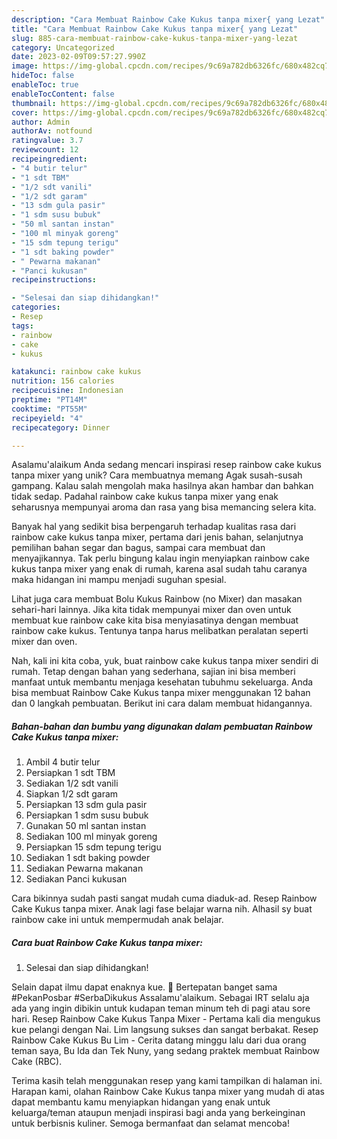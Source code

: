 ```yaml
---
description: "Cara Membuat Rainbow Cake Kukus tanpa mixer{ yang Lezat"
title: "Cara Membuat Rainbow Cake Kukus tanpa mixer{ yang Lezat"
slug: 885-cara-membuat-rainbow-cake-kukus-tanpa-mixer-yang-lezat
category: Uncategorized
date: 2023-02-09T09:57:27.990Z
image: https://img-global.cpcdn.com/recipes/9c69a782db6326fc/680x482cq70/rainbow-cake-kukus-tanpa-mixer-foto-resep-utama.jpg
hideToc: false
enableToc: true
enableTocContent: false
thumbnail: https://img-global.cpcdn.com/recipes/9c69a782db6326fc/680x482cq70/rainbow-cake-kukus-tanpa-mixer-foto-resep-utama.jpg
cover: https://img-global.cpcdn.com/recipes/9c69a782db6326fc/680x482cq70/rainbow-cake-kukus-tanpa-mixer-foto-resep-utama.jpg
author: Admin
authorAv: notfound
ratingvalue: 3.7
reviewcount: 12
recipeingredient:
- "4 butir telur"
- "1 sdt TBM"
- "1/2 sdt vanili"
- "1/2 sdt garam"
- "13 sdm gula pasir"
- "1 sdm susu bubuk"
- "50 ml santan instan"
- "100 ml minyak goreng"
- "15 sdm tepung terigu"
- "1 sdt baking powder"
- " Pewarna makanan"
- "Panci kukusan"
recipeinstructions:

- "Selesai dan siap dihidangkan!"
categories:
- Resep
tags:
- rainbow
- cake
- kukus

katakunci: rainbow cake kukus 
nutrition: 156 calories
recipecuisine: Indonesian
preptime: "PT14M"
cooktime: "PT55M"
recipeyield: "4"
recipecategory: Dinner

---
```



Asalamu'alaikum Anda sedang mencari inspirasi resep rainbow cake kukus tanpa mixer yang unik? Cara membuatnya memang Agak susah-susah gampang. Kalau salah mengolah maka hasilnya akan hambar dan bahkan tidak sedap. Padahal rainbow cake kukus tanpa mixer yang enak seharusnya mempunyai aroma dan rasa yang bisa memancing selera kita.


Banyak hal yang sedikit bisa berpengaruh terhadap kualitas rasa dari rainbow cake kukus tanpa mixer, pertama dari jenis bahan, selanjutnya pemilihan bahan segar dan bagus, sampai cara membuat dan menyajikannya. Tak perlu bingung kalau ingin menyiapkan rainbow cake kukus tanpa mixer yang enak di rumah, karena asal sudah tahu caranya maka hidangan ini mampu menjadi suguhan spesial.

Lihat juga cara membuat Bolu Kukus Rainbow (no Mixer) dan masakan sehari-hari lainnya. Jika kita tidak mempunyai mixer dan oven untuk membuat kue rainbow cake kita bisa menyiasatinya dengan membuat rainbow cake kukus. Tentunya tanpa harus melibatkan peralatan seperti mixer dan oven.


Nah, kali ini kita coba, yuk, buat rainbow cake kukus tanpa mixer sendiri di rumah. Tetap dengan bahan yang sederhana, sajian ini bisa memberi manfaat untuk membantu menjaga kesehatan tubuhmu sekeluarga. Anda bisa membuat Rainbow Cake Kukus tanpa mixer menggunakan 12 bahan dan 0 langkah pembuatan. Berikut ini cara dalam membuat hidangannya.

<!--inarticleads1-->

##### Bahan-bahan dan bumbu yang digunakan dalam pembuatan Rainbow Cake Kukus tanpa mixer:

1. Ambil 4 butir telur
1. Persiapkan 1 sdt TBM
1. Sediakan 1/2 sdt vanili
1. Siapkan 1/2 sdt garam
1. Persiapkan 13 sdm gula pasir
1. Persiapkan 1 sdm susu bubuk
1. Gunakan 50 ml santan instan
1. Sediakan 100 ml minyak goreng
1. Persiapkan 15 sdm tepung terigu
1. Sediakan 1 sdt baking powder
1. Sediakan  Pewarna makanan
1. Sediakan Panci kukusan


Cara bikinnya sudah pasti sangat mudah cuma diaduk-ad. Resep Rainbow Cake Kukus tanpa mixer. Anak lagi fase belajar warna nih. Alhasil sy buat rainbow cake ini untuk mempermudah anak belajar. 

<!--inarticleads2-->

##### Cara buat Rainbow Cake Kukus tanpa mixer:


1. Selesai dan siap dihidangkan!

Selain dapat ilmu dapat enaknya kue. 🥰 Bertepatan banget sama #PekanPosbar #SerbaDikukus Assalamu&#39;alaikum. Sebagai IRT selalu aja ada yang ingin dibikin untuk kudapan teman minum teh di pagi atau sore hari. Resep Rainbow Cake Kukus Tanpa Mixer - Pertama kali dia mengukus kue pelangi dengan Nai. Lim langsung sukses dan sangat berbakat. Resep Rainbow Cake Kukus Bu Lim - Cerita datang minggu lalu dari dua orang teman saya, Bu Ida dan Tek Nuny, yang sedang praktek membuat Rainbow Cake (RBC). 

Terima kasih telah menggunakan resep yang kami tampilkan di halaman ini. Harapan kami, olahan Rainbow Cake Kukus tanpa mixer yang mudah di atas dapat membantu kamu menyiapkan hidangan yang enak untuk keluarga/teman ataupun menjadi inspirasi bagi anda yang berkeinginan untuk berbisnis kuliner. Semoga bermanfaat dan selamat mencoba!
